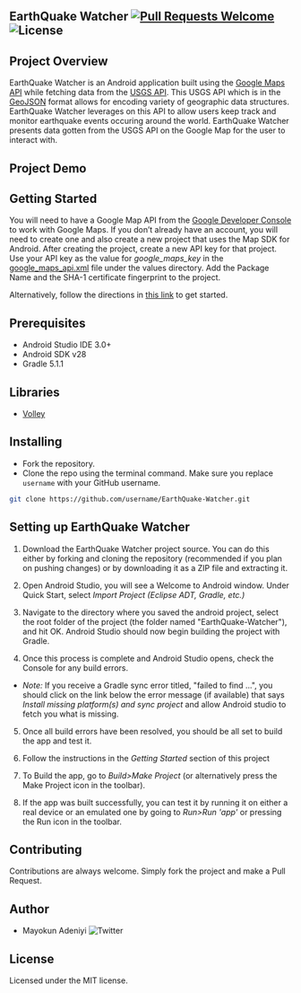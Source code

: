 ## EarthQuake Watcher [![Pull Requests Welcome](https://img.shields.io/badge/PRs-welcome-red.svg?style=flat)](http://makeapullrequest.com) ![License](https://img.shields.io/github/license/mayokunthefirst/EarthQuake-Watcher.svg)

## Project Overview
EarthQuake Watcher is an Android application built using the [Google Maps API](https://developers.google.com/maps/documentation/) while fetching data from the [USGS API](https://earthquake.usgs.gov/earthquakes/feed/v1.0/geojson.php). This USGS API which is in the [GeoJSON](https://geojson.org/) format allows for encoding variety of geographic data structures. EarthQuake Watcher leverages on this API to allow users keep track and monitor earthquake events occuring around the world. EarthQuake Watcher presents data gotten from the USGS API on the Google Map for the user to interact with.

## Project Demo
<p align="center"><a img src="https://github.com/mayokunthefirst/EarthQuake-Watcher/blob/master/gif/20190602_165709.gif"></a></p> 

## Getting Started
You will need to have a Google Map API from the [Google Developer Console](https://console.developers.google.com/google/maps-apis) to work with Google Maps. If you don’t already have an account, you will need to create one and also create a new project that uses the Map SDK for Android. After creating the project, create a new API key for that project. Use your API key as the value for _google_maps_key_ in the [google_maps_api.xml](https://github.com/mayokunthefirst/EarthQuake-Watcher/blob/master/app/src/debug/res/values/google_maps_api.xml) file under the values directory. Add the Package Name and the SHA-1 certificate fingerprint to the project.

<p align="center"><a img src="https://user-images.githubusercontent.com/29807085/58762911-a2fcdc80-854c-11e9-8c90-006fa5ce9f93.png"></a></p> 

Alternatively, follow the directions in [this link](https://developers.google.com/maps/documentation/android/start#get-key) to get started.


## Prerequisites
* Android Studio IDE 3.0+
* Android SDK v28
* Gradle 5.1.1


## Libraries
* [Volley](https://developer.android.com/training/volley/index.html)


## Installing

- Fork the repository. 
- Clone the repo using the terminal command. Make sure you replace `username` with your GitHub username.
```bash
git clone https://github.com/username/EarthQuake-Watcher.git 
```


## Setting up EarthQuake Watcher
1. Download the EarthQuake Watcher project source. You can do this either by forking and cloning the repository (recommended if you plan on pushing changes) or by downloading it as a ZIP file and extracting it.

2. Open Android Studio, you will see a Welcome to Android window. Under Quick Start, select _Import Project (Eclipse ADT, Gradle, etc.)_

3. Navigate to the directory where you saved the android project, select the root folder of the project (the folder named "EarthQuake-Watcher"), and hit OK. Android Studio should now begin building the project with Gradle.

4. Once this process is complete and Android Studio opens, check the Console for any build errors.

  - _Note:_ If you receive a Gradle sync error titled, "failed to find ...", you should click on the link below the error message (if available) that says _Install missing platform(s) and sync project_ and allow Android studio to fetch you what is missing.

5. Once all build errors have been resolved, you should be all set to build the app and test it.

6. Follow the instructions in the *Getting Started* section of this project

7. To Build the app, go to _Build>Make Project_ (or alternatively press the Make Project icon in the toolbar).

8. If the app was built successfully, you can test it by running it on either a real device or an emulated one by going to _Run>Run 'app'_ or pressing the Run icon in the toolbar.

## Contributing

Contributions are always welcome. Simply fork the project and make a Pull Request.


## Author

* Mayokun Adeniyi   ![Twitter](https://img.shields.io/twitter/follow/mayokunadeniyi.svg?style=social)

## License
Licensed under the MIT license.



